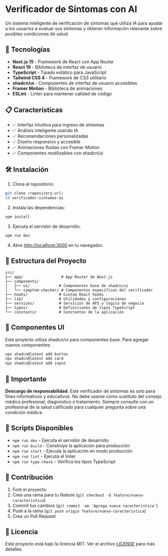 # Verificador de Síntomas con AI

Un sistema inteligente de verificación de síntomas que utiliza IA para ayudar a los usuarios a evaluar sus síntomas y obtener información relevante sobre posibles condiciones de salud.

## 🚀 Tecnologías

- **Next.js 15** - Framework de React con App Router
- **React 19** - Biblioteca de interfaz de usuario
- **TypeScript** - Tipado estático para JavaScript
- **Tailwind CSS 4** - Framework de CSS utilitario
- **shadcn/ui** - Componentes de interfaz de usuario accesibles
- **Framer Motion** - Biblioteca de animaciones
- **ESLint** - Linter para mantener calidad de código

## 📋 Características

- ✅ Interfaz intuitiva para ingreso de síntomas
- ✅ Análisis inteligente usando IA
- ✅ Recomendaciones personalizadas
- ✅ Diseño responsivo y accesible
- ✅ Animaciones fluidas con Framer Motion
- ✅ Componentes reutilizables con shadcn/ui

## 🛠️ Instalación

1. Clona el repositorio:
```bash
git clone <repository-url>
cd verificador-sintomas-ai
```

2. Instala las dependencias:
```bash
npm install
```

3. Ejecuta el servidor de desarrollo:
```bash
npm run dev
```

4. Abre [http://localhost:3000](http://localhost:3000) en tu navegador.

## 📁 Estructura del Proyecto

```
src/
├── app/                 # App Router de Next.js
├── components/
│   ├── ui/             # Componentes base de shadcn/ui
│   └── symptom-checker/ # Componentes específicos del verificador
├── hooks/              # Custom React hooks
├── lib/                # Utilidades y configuraciones
├── services/           # Servicios de API y lógica de negocio
├── types/              # Definiciones de tipos TypeScript
└── constants/          # Constantes de la aplicación
```

## 🎨 Componentes UI

Este proyecto utiliza shadcn/ui para componentes base. Para agregar nuevos componentes:

```bash
npx shadcn@latest add button
npx shadcn@latest add card
npx shadcn@latest add input
```

## 🚨 Importante

**Descargo de responsabilidad**: Este verificador de síntomas es solo para fines informativos y educativos. No debe usarse como sustituto del consejo médico profesional, diagnóstico o tratamiento. Siempre consulte con un profesional de la salud calificado para cualquier pregunta sobre una condición médica.

## 📝 Scripts Disponibles

- `npm run dev` - Ejecuta el servidor de desarrollo
- `npm run build` - Construye la aplicación para producción
- `npm run start` - Ejecuta la aplicación en modo producción
- `npm run lint` - Ejecuta el linter
- `npm run type-check` - Verifica los tipos TypeScript

## 🤝 Contribución

1. Fork el proyecto
2. Crea una rama para tu feature (`git checkout -b feature/nueva-caracteristica`)
3. Commit tus cambios (`git commit -am 'Agrega nueva característica'`)
4. Push a la rama (`git push origin feature/nueva-caracteristica`)
5. Crea un Pull Request

## 📄 Licencia

Este proyecto está bajo la licencia MIT. Ver el archivo [LICENSE](LICENSE) para más detalles.
